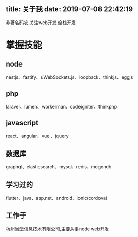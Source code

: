 title: 关于我
date: 2019-07-08 22:42:19
---

<div class="tip">
非著名码农,关注web开发,全栈开发
</div>

# 掌握技能
## node
<div class="tip">nestjs、fastify、uWebSockets.js、loopback、thinkjs、eggjs</div>

## php
<div class="tip">laravel、lumen、workerman、codeigniter、thinkphp</div>

## javascript
<div class="tip">react、angular、vue 、jquery</div>

## 数据库
<div class="tip">graphql、elasticsearch、mysql、redis、mogondb</div>

## 学习过的    
<div class="tip">
flutter、java、asp.net、android、ionic(cordova)
</div>
   
## 工作于
<div class="tip">
杭州当堂信息技术有限公司,主要从事node web开发
</div>